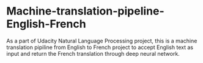 # Machine-translation-pipeline-English-French
As a part of Udacity Natural Language Processing project, this is a machine translation pipiline from English to French project to accept English text as input and return the French translation through deep neural network.
